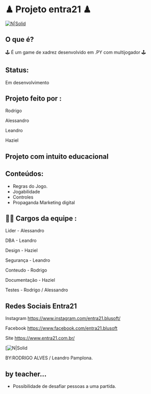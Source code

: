 # ♟ Projeto entra21 ♟
[![N|Solid](https://img.shields.io/npm/l/react)](https://github.com/neilom18/g5-chess/blob/main/LICENSE)
## O que é? 
🕹 É um game de xadrez desenvolvido em .PY com multijogador 🕹

## Status:
Em desenvolvimento

## Projeto feito por : 
  Rodrigo
  
  Alessandro
  
  Leandro
  
  Haziel
 
## Projeto com intuito educacional 

## Conteúdos:
- Regras do Jogo.
- Jogabilidade 
- Controles
- Propaganda Marketing digital


## 👨‍💻 Cargos da equipe :
Lider - Alessandro

DBA - Leandro

Design - Haziel

Segurança - Leandro

Conteudo - Rodrigo

Documentação - Haziel

Testes - Rodrigo / Alessandro

## Redes Sociais Entra21

Instagram https://www.instagram.com/entra21.blusoft/

Facebook https://www.facebook.com/entra21.blusoft

Site https://www.entra21.com.br/


[![N|Solid](https://imgur.com/DEqLHqH.gif)

BY:RODRIGO ALVES / Leandro Pamplona.



## by teacher... 
- Possibilidade de desafiar pessoas a uma partida.